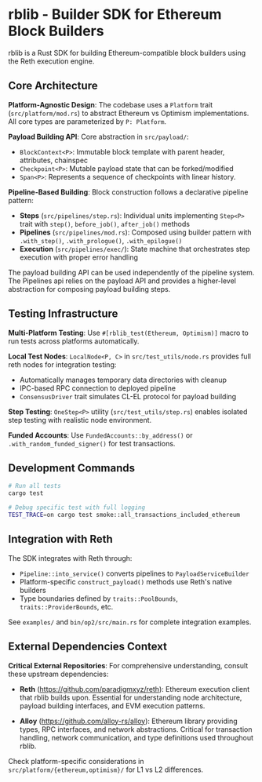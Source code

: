 # rblib - Builder SDK for Ethereum Block Builders

rblib is a Rust SDK for building Ethereum-compatible block builders using the Reth execution engine.

## Core Architecture

**Platform-Agnostic Design**: The codebase uses a `Platform` trait (`src/platform/mod.rs`) to abstract Ethereum vs Optimism implementations. All core types are parameterized by `P: Platform`.

**Payload Building API**: Core abstraction in `src/payload/`:
- `BlockContext<P>`: Immutable block template with parent header, attributes, chainspec
- `Checkpoint<P>`: Mutable payload state that can be forked/modified
- `Span<P>`: Represents a sequence of checkpoints with linear history.

**Pipeline-Based Building**: Block construction follows a declarative pipeline pattern:
- **Steps** (`src/pipelines/step.rs`): Individual units implementing `Step<P>` trait with `step()`, `before_job()`, `after_job()` methods
- **Pipelines** (`src/pipelines/mod.rs`): Composed using builder pattern with `.with_step()`, `.with_prologue()`, `.with_epilogue()`
- **Execution** (`src/pipelines/exec/`): State machine that orchestrates step execution with proper error handling

The payload building API can be used independently of the pipeline system. The Pipelines api relies on the payload API and provides a higher-level abstraction for composing payload building steps.

## Testing Infrastructure

**Multi-Platform Testing**: Use `#[rblib_test(Ethereum, Optimism)]` macro to run tests across platforms automatically.

**Local Test Nodes**: `LocalNode<P, C>` in `src/test_utils/node.rs` provides full reth nodes for integration testing:
- Automatically manages temporary data directories with cleanup
- IPC-based RPC connection to deployed pipeline
- `ConsensusDriver` trait simulates CL-EL protocol for payload building

**Step Testing**: `OneStep<P>` utility (`src/test_utils/step.rs`) enables isolated step testing with realistic node environment.

**Funded Accounts**: Use `FundedAccounts::by_address()` or `.with_random_funded_signer()` for test transactions.

## Development Commands

```bash
# Run all tests
cargo test

# Debug specific test with full logging
TEST_TRACE=on cargo test smoke::all_transactions_included_ethereum
```

## Integration with Reth

The SDK integrates with Reth through:
- `Pipeline::into_service()` converts pipelines to `PayloadServiceBuilder`
- Platform-specific `construct_payload()` methods use Reth's native builders
- Type boundaries defined by `traits::PoolBounds`, `traits::ProviderBounds`, etc.

See `examples/` and `bin/op2/src/main.rs` for complete integration examples.

## External Dependencies Context

**Critical External Repositories**: For comprehensive understanding, consult these upstream dependencies:

- **Reth** (https://github.com/paradigmxyz/reth): Ethereum execution client that rblib builds upon. Essential for understanding node architecture, payload building interfaces, and EVM execution patterns.

- **Alloy** (https://github.com/alloy-rs/alloy): Ethereum library providing types, RPC interfaces, and network abstractions. Critical for transaction handling, network communication, and type definitions used throughout rblib.

Check platform-specific considerations in `src/platform/{ethereum,optimism}/` for L1 vs L2 differences.
